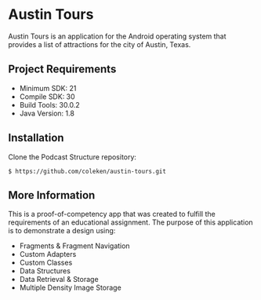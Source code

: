 # Austin Tours
Austin Tours is an application for the Android operating system that provides a list of attractions for the city of Austin, Texas.

## Project Requirements
* Minimum SDK: 21
* Compile SDK: 30
* Build Tools: 30.0.2
* Java Version: 1.8

## Installation
Clone the Podcast Structure repository:

`$ https://github.com/coleken/austin-tours.git`

## More Information
This is a proof-of-competency app that was created to fulfill the requirements of an educational assignment. The purpose of this application is to demonstrate a design using:
* Fragments & Fragment Navigation
* Custom Adapters
* Custom Classes
* Data Structures
* Data Retrieval & Storage
* Multiple Density Image Storage
